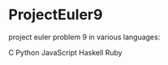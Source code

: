 ProjectEuler9
=============

project euler problem 9 in various languages:

 C
 Python
 JavaScript
 Haskell
 Ruby


